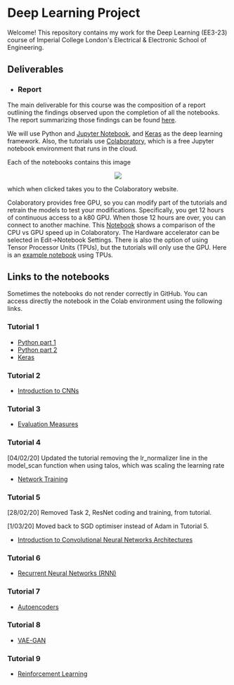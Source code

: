 # Deep Learning Project
Welcome! This repository contains my work for the Deep Learning (EE3-23) course of Imperial College London's Electrical & Electronic School of Engineering.

## Deliverables
 - ### Report
 The main deliverable for this course was the composition of a report outlining the findings observed upon the completion of all the notebooks. The report summarizing those findings can be found [here]().

We will use Python and [Jupyter Notebook](https://jupyter.org/), and [Keras](https://keras.io/) as the deep learning framework.
Also, the tutorials use [Colaboratory](https://colab.research.google.com/notebooks/welcome.ipynb), which is a free Jupyter notebook environment that runs in the cloud. 

Each of the notebooks contains this image


<p align="center">
<img src ="https://camo.githubusercontent.com/52feade06f2fecbf006889a904d221e6a730c194/68747470733a2f2f636f6c61622e72657365617263682e676f6f676c652e636f6d2f6173736574732f636f6c61622d62616467652e737667" />
</p>

which when clicked takes you to the Colaboratory website. 

Colaboratory provides free GPU, so you can modify part of the tutorials and retrain the models to test your modifications. Specifically, you get 12 hours of continuous access to a k80 GPU. When those 12 hours are over, you can connect to another machine. This [Notebook](https://colab.research.google.com/notebooks/gpu.ipynb#scrollTo=3IEVK-KFxi5Z) shows a comparison of the CPU vs GPU speed up in Colaboratory. The Hardware accelerator can be selected in Edit->Notebook Settings. There is also the option of using Tensor Processor Units (TPUs), but the tutorials will only use the GPU. Here is an [example notebook](https://colab.research.google.com/notebooks/tpu.ipynb) using TPUs.   

## Links to the notebooks
Sometimes the notebooks do not render correctly in GitHub. You can access directly the notebook in the Colab environment using the following links.
### Tutorial 1
  * [Python part 1](https://colab.research.google.com/github/MatchLab-Imperial/deep-learning-course/blob/master/2020_01_part1_Python.ipynb)
  * [Python part 2](https://colab.research.google.com/github/MatchLab-Imperial/deep-learning-course/blob/master/2020_01_part2_Python.ipynb)
  * [Keras](https://colab.research.google.com/github/MatchLab-Imperial/deep-learning-course/blob/master/2020_01_part3_Keras.ipynb)
### Tutorial 2
  * [Introduction to CNNs](https://colab.research.google.com/github/MatchLab-Imperial/deep-learning-course/blob/master/2020_02_CNN_Introduction.ipynb)
### Tutorial 3
  * [Evaluation Measures](https://colab.research.google.com/github/MatchLab-Imperial/deep-learning-course/blob/master/2020_03_Evaluation_Measures.ipynb)
### Tutorial 4
  [04/02/20] Updated the tutorial removing the lr_normalizer line in the model_scan function when using talos, which was scaling the learning rate

  * [Network Training](https://colab.research.google.com/github/MatchLab-Imperial/deep-learning-course/blob/master/2020_04_Network_Training.ipynb) 
  
### Tutorial 5
[28/02/20] Removed Task 2, ResNet coding and training, from tutorial.

[1/03/20] Moved back to SGD optimiser instead of Adam in Tutorial 5.

  * [Introduction to Convolutional Neural Networks Architectures](https://colab.research.google.com/github/MatchLab-Imperial/deep-learning-course/blob/master/2020_05_CNN_architectures.ipynb)
  
### Tutorial 6
  * [Recurrent Neural Networks (RNN)](https://colab.research.google.com/github/MatchLab-Imperial/deep-learning-course/blob/master/2020_06_RNN.ipynb)
  
### Tutorial 7
  * [Autoencoders](https://colab.research.google.com/github/MatchLab-Imperial/deep-learning-course/blob/master/2020_07_Autoencoders.ipynb)
 
### Tutorial 8
  * [VAE-GAN](https://colab.research.google.com/github/MatchLab-Imperial/deep-learning-course/blob/master/2020_08_VAE_GAN.ipynb)
  
### Tutorial 9
  * [Reinforcement Learning](https://colab.research.google.com/github/MatchLab-Imperial/deep-learning-course/blob/master/2020_09_RL.ipynb)
  
  

